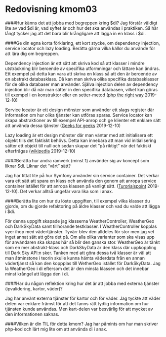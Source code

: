 ---
---
Redovisning kmom03
=========================

####Hur känns det att jobba med begreppen kring $di?
Jag förstår väldigt lite av vad $di är, vad syftet är och hur det ska användas i
praktiken. Så här långt tycker jag att det bara blir krångligare att lägga in en
klass i $di.

####Ge din egna korta förklaring, ett kort stycke, om dependency injection, service locator och lazy loading. Berätta gärna vilka källor du använde för att lära dig om begreppen.

Dependency injection är ett sätt att skriva kod så att klasser i mindre utsträckning
blir beroende av specifika utformningar och lättare kan ändras. Ett exempel på detta
kan vara att skriva en klass så att den är beroende av en abstrakt databasklass.
Då kan man skriva olika specifika databasklasser för de olika databaser man använder.
Själva injection delen av dependency injection blir då när man sätter in den
specifika databasen, vilket kan göras till exempel i en konstruktor eller en setter-metod
([php the right way](https://phptherightway.com/#dependency_injection) 2019-12-10)

Service locator är ett design mönster som använder ett slags register där information
om hur olika tjänster kan utföras sparas. Service locator kan skapa abstraktioner av
till exempel API-anrop och ge klienter ett enklare sätt att använda dessa tjänster
([Geeks for geeks](https://www.geeksforgeeks.org/service-locator-pattern/) 2019-12-10)

Lazy loading är ett design mönster där man väntar med att initialisera ett objekt
tills det faktiskt behövs. Detta kan innebära att man vid initialisering sätter
ett objekt till null och sedan skapar det ”på riktigt” när det faktiskt efterfrågas
([wikipedia](https://en.wikipedia.org/wiki/Lazy_loading) 2019-12-10)

####Berätta hur andra ramverk (minst 1) använder sig av koncept som liknar $di. Liknar det “vårt” sätt?

Jag har tittat lite på hur Symfony använder sin service container. Det verkar vara ett
sätt att spara en klass och använda den genom att anropa service container istället
för att anropa klassen på vanligt sätt.
([Turorialspoint](https://www.tutorialspoint.com/symfony/symfony_service_container.htm) 2019-12-10).
Det verkar alltså ungefär vara lika som i anax.

####Berätta lite om hur du löste uppgiften, till exempel vilka klasser du gjorde, om du gjorde refaktoring på äldre klasser och vad du valde att lägga i $di.

För denna uppgift skapade jag klasserna WeatherController, WeatherGeo och DarkSkyData
samt tillhörande testklasser. I WeatherController kopplas vyer ihop med vädertjänster.
Tyvärr blev den alldeles för stor men jag vet inget annat sätt att göra det på.
Om alla olika varianter som ska visas upp för användaren ska skapas här så blir den
ganska stor. WeatherGeo är tänkt som en mer abstrakt-klass och DarkSkyData är den
klass där uppkoppling till Dark Sky API:n sker. Tanken med att göra dessa två klasser
är väl att man åtminstone i teorin skulle kunna hämta väderdata från en annan vädertjänst
så kan den koppplas till WetherGeo istället för DarkSkyData. Jag la WeatherGeo i di
eftersom det är den minsta klassen och det innebar minst krångel att lägga den i di.

####Har du någon reflektion kring hur det är att jobba med externa tjänster (ipvalidering, kartor, väder)?

Jag har använt externa tjänster för kartor och för väder. Jag tyckte att väder delen
var enklare främst för att det fanns rätt tydlig information om hur tjänsten kunde
användas. Men kart-delen var besvärlig för att mycket av den informationen saknas.

####Vilken är din TIL för detta kmom?
Jag har påmints om hur man skriver php-kod och lärt mig lite om att använda di i anax.
